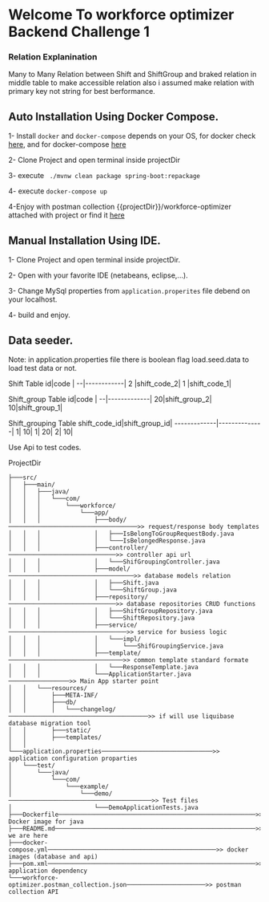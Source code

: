 # Welcome To workforce optimizer Backend Challenge 1



### Relation Explanination
Many to Many Relation between Shift and ShiftGroup and braked relation in middle table to make accessible relation also i assumed make relation with primary key not string for best berformance.


## Auto Installation Using Docker Compose.
1- Install ```docker``` and ```docker-compose``` depends on your OS,  for docker check [here](https://docs.docker.com/get-docker/), and for docker-compose [here](https://docs.docker.com/compose/install/)

2- Clone Project and open terminal inside projectDir

3- execute ``` ./mvnw clean package spring-boot:repackage```

4- execute ```docker-compose up```

4-Enjoy with postman collection {{projectDir}}/workforce-optimizer attached with project or find it [here](https://www.getpostman.com/collections/2c129af84b63f71ef90b)



## Manual Installation Using IDE.

1- Clone Project and open terminal inside projectDir.

2- Open with your favorite IDE (netabeans, eclipse,...).

3- Change MySql properties from ```application.properites``` file debend on your localhost.

4- build and enjoy.



## Data seeder.
Note: in application.properties file there is boolean flag load.seed.data to load test data or not.

Shift Table
id|code        |
--|------------|
2 |shift_code_2|
1 |shift_code_1|

Shift_group Table
id|code         |
--|-------------|
20|shift_group_2|
10|shift_group_1|

Shift_grouping Table
shift_code_id|shift_group_id|
-------------|--------------|
           1|            10|
           1|            20|
           2|            10|

Use Api to test codes.

ProjectDir
```
├───src/
│   ├───main/
│   │   ├───java/
│   │   │   └───com/
│   │   │       └───workforce/
│   │   │           └───app/
│   │   │               ├───body/────────────────────────────────────>> request/response body templates
│   │   │               │   ├───IsBelongToGroupRequestBody.java
│   │   │               │   └───IsBelongedResponse.java
│   │   │               ├───controller/──────────────────────────────>> controller api url
│   │   │               │   └───ShifGroupingController.java
│   │   │               ├───model/───────────────────────────────────>> database models relation
│   │   │               │   ├───Shift.java
│   │   │               │   └───ShiftGroup.java
│   │   │               ├───repository/──────────────────────────────>> database repositories CRUD functions
│   │   │               │   ├───ShiftGroupRepository.java
│   │   │               │   └───ShiftRepository.java
│   │   │               ├───service/─────────────────────────────────>> service for busiess logic
│   │   │               │   └───impl/
│   │   │               │       └───ShifGroupingService.java
│   │   │               ├───template/────────────────────────────────>> common template standard formate
│   │   │               │   └───ResponseTemplate.java
│   │   │               └───ApplicationStarter.java ─────────────────>> Main App starter point
│   │   └───resources/
│   │       ├───META-INF/
│   │       ├───db/
│   │       │   └───changelog/───────────────────────────────────────>> if will use liquibase database migration tool
│   │       ├───static/
│   │       ├───templates/
│   │       └───application.properties───────────────────────────────>> application configuration proparties 
│   └───test/
│       └───java/
│           └───com/
│               └───example/
│                   └───demo/────────────────────────────────────────>> Test files
│                       └───DemoApplicationTests.java
├───Dockerfile───────────────────────────────────────────────────────>> Docker image for java
├───README.md────────────────────────────────────────────────────────>> we are here
├───docker-compose.yml───────────────────────────────────────────────>> docker images (database and api)
├───pom.xml──────────────────────────────────────────────────────────>> application dependency 
└───workforce-optimizer.postman_collection.json──────────────────────>> postman collection API
```